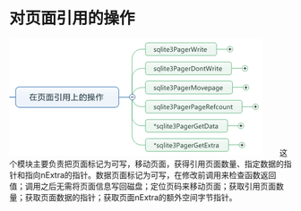 # 对页面引用的操作
<img src="lj12.png">
&nbsp;&nbsp;&nbsp;&nbsp;&nbsp;&nbsp;&nbsp;这个模块主要负责把页面标记为可写，移动页面，获得引用页面数量、指定数据的指针和指向nExtra的指针。数据页面标记为可写，在修改前调用来检查函数返回值；调用之后无需将页面信息写回磁盘；定位页码来移动页面；获取引用页面数量；获取页面数据的指针；获取页面nExtra的额外空间字节指针。
